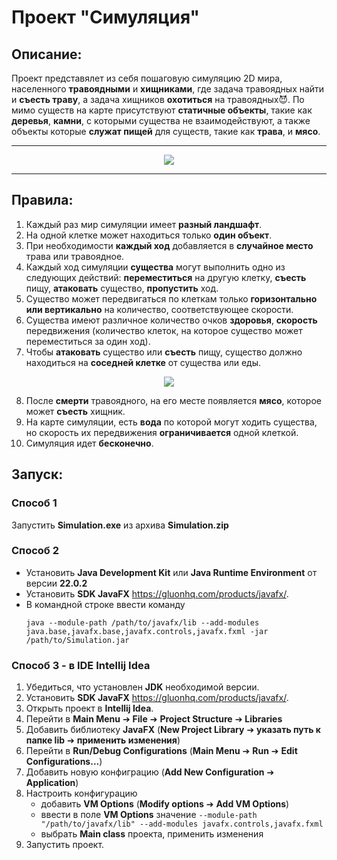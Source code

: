 # Проект "Симуляция"
## Описание:
Проект представялет из себя пошаговую симуляцию 2D мира, населенного **травоядными** и **хищниками**, где задача травоядных найти и **съесть траву**, а задача хищников **охотиться** на травоядных😈.
По мимо существ на карте присутствуют **статичные объекты**, такие как **деревья**, **камни**, с которыми существа не взаимодействуют, а также объекты которые **служат пищей** для существ, 
такие как **трава**, и **мясо**.
___
<div align="center">
  <image src='https://github.com/user-attachments/assets/d0501435-7fed-4239-a711-a33e457a8cd0'/>
</div>
    
___
## Правила:
1. Каждый раз мир симуляции имеет **разный ландшафт**.
2. На одной клетке может находиться только **один объект**.
3. При необходимости **каждый ход** добавляется в **случайное место** трава или травоядное.
4. Каждый ход симуляции **существа** могут выполнить одно из следующих действий: **переместиться** на другую клетку, **съесть** пищу, **атаковать** существо, **пропустить** ход.
5. Существо может передвигаться по клеткам только **горизонтально или вертикально** на количество, соответствующее скорости.
6. Существа имеют различное количество очков **здоровья**, **скорость** передвижения (количество клеток, на которое существо может переместиться за один ход).
7. Чтобы **атаковать** существо или **съесть** пищу, существо должно находиться на **соседней клетке** от существа или еды.

<div align="center">
  <image src='https://github.com/user-attachments/assets/c81044ef-0c4a-441c-8dcc-5ec039dcb35b'/>
</div>
    
8. После **смерти** травоядного, на его месте появляется **мясо**, которое может **съесть** хищник.
9. На карте симуляции, есть **вода** по которой могут ходить существа, но скорость их передвижения **ограничивается** одной клеткой.
10. Симуляция идет **бесконечно**.
## Запуск:
### Способ 1
Запустить **Simulation.exe** из архива **Simulation.zip**
### Способ 2
- Установить **Java Development Kit** или **Java Runtime Environment** от версии **22.0.2**
- Установить **SDK JavaFX** https://gluonhq.com/products/javafx/. 
- В командной строке ввести команду
  ```
  java --module-path /path/to/javafx/lib --add-modules java.base,javafx.base,javafx.controls,javafx.fxml -jar /path/to/Simulation.jar
  ```
### Способ 3 - в IDE Intellij Idea
  1. Убедиться, что установлен **JDK** необходимой версии.
  2. Установить **SDK JavaFX** https://gluonhq.com/products/javafx/.
  3. Открыть проект в **Intellij Idea**.
  4. Перейти в **Main Menu** ➔ **File** ➔ **Project Structure** ➔ **Libraries**
  5. Добавить библиотеку **JavaFX** (**New Project Library** ➔ **указать путь к папке lib** ➔ **применить изменения**)
  6. Перейти в **Run/Debug Configurations** (**Main Menu** ➔ **Run** ➔ **Edit Configurations...**)
  7. Добавить новую конфиграцию (**Add New Configuration** ➔ **Application**)
  8. Настроить конфигурацию 
		- добавить **VM Options** (**Modify options** ➔ **Add VM Options**)
		- ввести в поле **VM Options** значение
    ```--module-path "/path/to/javafx/lib" --add-modules javafx.controls,javafx.fxml```
		- выбрать **Main class** проекта, применить изменения
  9. Запустить проект.
